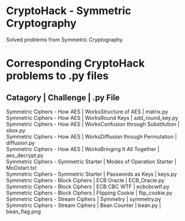 # CryptoHack - Symmetric Cryptography
Solved problems from Symmetric Cryptography.

# Corresponding CryptoHack problems to .py files
## Catagory | Challenge | .py File <br>
Symmetric Ciphers - How AES | WorksStructure of AES | matrix.py <br>
Symmetric Ciphers - How AES | WorksRound Keys | add_round_key.py <br>
Symmetric Ciphers - How AES | WorksConfusion through Substitution | sbox.py <br>
Symmetric Ciphers - How AES | WorksDiffusion through Permutation | diffusion.py <br>
Symmetric Ciphers - How AES | WorksBringing It All Together | aes_decrypt.py <br>
Symmetric Ciphers - Symmetric Starter | Modes of Operation Starter | MoOstart.txt <br>
Symmetric Ciphers - Symmetric Starter | Passwords as Keys | keys.py <br>
Symmetric Ciphers - Block Ciphers | ECB Oracle | ECB_Oracle.py <br>
Symmetric Ciphers - Block Ciphers | ECB CBC WTF | ecbcbcwtf.py <br>
Symmetric Ciphers - Block Ciphers | Flipping Cookie | flip_cookie.py <br>
Symmetric Ciphers - Stream Ciphers | Symmetry | symmetry.py <br>
Symmetric Ciphers - Stream Ciphers | Bean Counter | bean.py | bean_flag.png <br>
